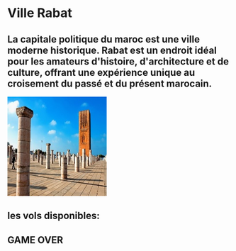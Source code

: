 # Ville Rabat
## La capitale politique du maroc est une ville moderne historique. Rabat est un endroit idéal pour les amateurs d'histoire, d'architecture et de culture, offrant une expérience unique au croisement du passé et du présent marocain.
![rabat](../ressources/rabat.jpg)

## les vols disponibles: 
## GAME OVER 
